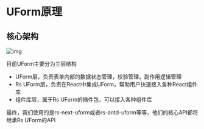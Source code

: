 # UForm原理

## 核心架构

![img](https://cdn.nlark.com/lark/0/2018/png/16211/1545062144497-af611eb2-8d7a-4831-b525-cdee05539235.png)

目前UForm主要分为三层结构

- UForm层，负责表单内部的数据状态管理，校验管理，副作用逻辑管理
- Rs UForm层，负责在React中集成UForm，帮助用户快速接入各种React组件库
- 组件库层，属于Rs UForm的插件包，可以接入各种组件库

最终，我们使用的是rs-next-uform或者rs-antd-uform等等，他们的核心API都将继承Rs UForm的API

